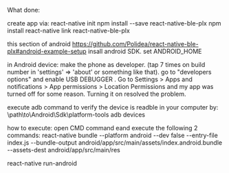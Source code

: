 What done:

create app via: react-native init
npm install --save react-native-ble-plx
npm install
react-native link react-native-ble-plx


this section of android https://github.com/Polidea/react-native-ble-plx#android-example-setup
insall android SDK.
set ANDROID_HOME

in Android device:
make the phone as developer. (tap 7 times on build number in 'settings' => 'about' or something like that).
go to "developers options" and enable USB DEBUGGER .
Go to Settings > Apps and notifications > App permissions > Location Permissions and my app was turned off for some reason. Turning it on resolved the problem.

execute adb command to verify the device is readble in your computer by:
\path\to\Android\Sdk\platform-tools	adb devices

how to execute:
open CMD command eand execute the following 2 commands:
react-native bundle --platform android --dev false --entry-file index.js --bundle-output android/app/src/main/assets/index.android.bundle --assets-dest android/app/src/main/res

react-native run-android

